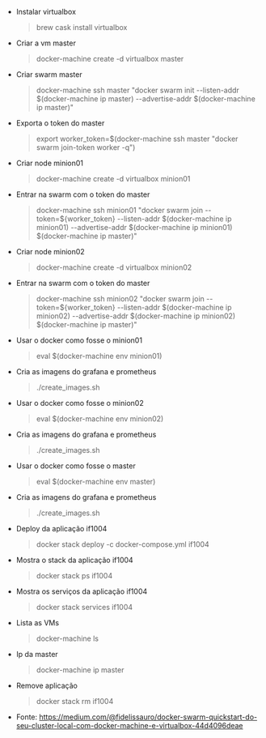 - Instalar virtualbox
	> brew cask install virtualbox

- Criar a vm master
	> docker-machine create -d virtualbox master

- Criar swarm master
	> docker-machine ssh master "docker swarm init --listen-addr $(docker-machine ip master) --advertise-addr $(docker-machine ip master)"

- Exporta o token do master
	> export worker_token=$(docker-machine ssh master "docker swarm join-token worker -q")

- Criar node minion01
	> docker-machine create -d virtualbox minion01

- Entrar na swarm com o token do master
	> docker-machine ssh minion01 "docker swarm join --token=${worker_token} --listen-addr $(docker-machine ip minion01) --advertise-addr $(docker-machine ip minion01) $(docker-machine ip master)"

- Criar node minion02
	> docker-machine create -d virtualbox minion02

- Entrar na swarm com o token do master
	> docker-machine ssh minion02 "docker swarm join --token=${worker_token} --listen-addr $(docker-machine ip minion02) --advertise-addr $(docker-machine ip minion02) $(docker-machine ip master)"

- Usar o docker como fosse o minion01
	> eval $(docker-machine env minion01)

- Cria as imagens do grafana e prometheus
	> ./create_images.sh

- Usar o docker como fosse o minion02
	> eval $(docker-machine env minion02)

- Cria as imagens do grafana e prometheus
	> ./create_images.sh
	
- Usar o docker como fosse o master
	> eval $(docker-machine env master)

- Cria as imagens do grafana e prometheus
	> ./create_images.sh

- Deploy da aplicação if1004
	> docker stack deploy -c docker-compose.yml if1004

- Mostra o stack da aplicação if1004
	> docker stack ps if1004

- Mostra os serviços da aplicação if1004
	> docker stack services if1004

- Lista as VMs
	> docker-machine ls

- Ip da master
	> docker-machine ip master

- Remove aplicação
	> docker stack rm if1004

- Fonte:
https://medium.com/@fidelissauro/docker-swarm-quickstart-do-seu-cluster-local-com-docker-machine-e-virtualbox-44d4096deae
